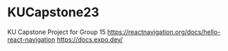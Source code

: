 # KUCapstone23

KU Capstone Project for Group 15
https://reactnavigation.org/docs/hello-react-navigation
https://docs.expo.dev/
